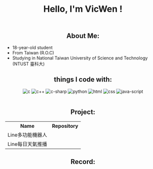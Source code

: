 <h1 align="center">
    <p>Hello, I'm VicWen !</p>
</h1>
<p align="center">
    <img src="https://gifdb.com/images/high/cartoon-character-louise-belcher-coding-is-fun-ctmkcciuc1gyxos2.gif" alt="">
</p>
<h2 align="center">About Me:</h2>
<ul>
    <li>18-year-old student</li>
    <li>From Taiwan (R.O.C)</li>
    <li>Studying in National Taiwan University of Science and Technology (NTUST 臺科大)</li>
</ul>
<h2 align="center">things I code with:</h2>
<p align="center">
    <img src="https://img.shields.io/static/v1?message=C&logo=C&labelColor=5c5c5c&color=1182c3&logoColor=1182c3&label=%20&style=plastic" alt="c">
    <img src="https://img.shields.io/static/v1?message=C%2B%2B&logo=c%2B%2B&labelColor=5c5c5c&color=7FFFD4&logoColor=7FFFD4&label=%20&style=plastic" alt="c++">
    <img src="https://img.shields.io/static/v1?message=C-sharp&logo=c%2B%2B&labelColor=5c5c5c&color=7FFFD4&logoColor=7FFFD4&label=%20&style=plastic" alt="c-sharp">
    <img src="https://img.shields.io/static/v1?message=python&logo=python&labelColor=5c5c5c&color=orange&logoColor=orange&label=%20&style=plastic" alt="python">
    <img src="https://img.shields.io/static/v1?message=html&logo=html5&labelColor=5c5c5c&color=F75000&logoColor=F75000&label=%20&style=plastic" alt="html">
    <img src="https://img.shields.io/static/v1?message=css&logo=css3&labelColor=5c5c5c&color=66B3FF&logoColor=66B3FF&label=%20&style=plastic" alt="css">
    <img src="https://img.shields.io/static/v1?message=JavaScript&logo=JavaScript&labelColor=5c5c5c&color=FFAD86&logoColor=FFAD86&label=%20&style=plastic" alt="java-script">
    <br><br>
    <img src="https://github-readme-stats.vercel.app/api/top-langs?username=vicwen0418&show_icons=true&locale=en&layout=compact&theme=nightowl" alt="">
</p>
<h2 align="center">Project:</h2>
<table align="center">
    <tr>
        <th>Name</th>
        <th>Repository</th>
    </tr>
    <tr>
        <td>Line多功能機器人</td>
        <td><a href="https://github.com/vicwen0418/Line-Assistant-Bot"><img src="https://github-readme-stats.vercel.app/api/pin/?username=vicwen0418&repo=Line-Assistant-Bot&theme=nightowl" alt=""></a></td>
    </tr>
    <tr>
        <td>Line每日天氣推播</td>
        <td><a href="https://github.com/vicwen0418/Line-Weather-Notify-Bot"><img src="https://github-readme-stats.vercel.app/api/pin/?username=vicwen0418&repo=Line-Weather-Notify-Bot&theme=nightowl" alt=""></a></td>
    </tr>
</table>        
<h2 align="center">Record:</h2>
<p align="center">
    <img src="https://github-readme-streak-stats.herokuapp.com/?user=vicwen0418&theme=nightowl" alt="">
    <img src="https://github-profile-trophy.vercel.app/?username=vicwen0418&theme=tokyonight" alt="">
</p>
